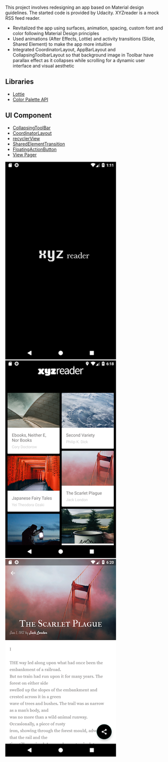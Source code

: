 This project involves redesigning an app based on Material design guidelines. The started code is provided by Udacity. XYZreader is a mock RSS feed reader. 

*	Revitalized the app using surfaces, animation, spacing, custom font and color following Material Design principles 
*	Used animations (After Effects, Lottie) and activity transitions (Slide, Shared Element) to make the app more intuitive 
*	Integrated CoordinatorLayout, AppBarLayout and CollapsingToolbarLayout so that background image in Toolbar have parallax effect as it collapses while scrolling for a dynamic user interface and visual aesthetic


## Libraries
* [Lottie](http://airbnb.io/lottie/)
* [Color Palette API](https://developer.android.com/training/material/palette-colors.html)

## UI Component
* [CollapsingToolBar](https://developer.android.com/reference/android/support/design/widget/CollapsingToolbarLayout.html)
* [CoordinatorLayout](https://developer.android.com/reference/android/support/design/widget/CoordinatorLayout.html)
* [recyclerView](https://developer.android.com/reference/android/support/v7/widget/RecyclerView.html)
* [SharedElementTransition](https://android-developers.googleblog.com/2018/02/continuous-shared-element-transitions.html)
* [FloatingActionButton](https://developer.android.com/reference/android/support/design/widget/FloatingActionButton.html)
* [View Pager](https://github.com/codepath/android_guides/wiki/ViewPager-with-FragmentPagerAdapter)

![Screenshot](Screenshot_1529802655.png)
![Screenshot](Screenshot_1529389040.png)
![Screenshot](Screenshot_1529389173.png)
